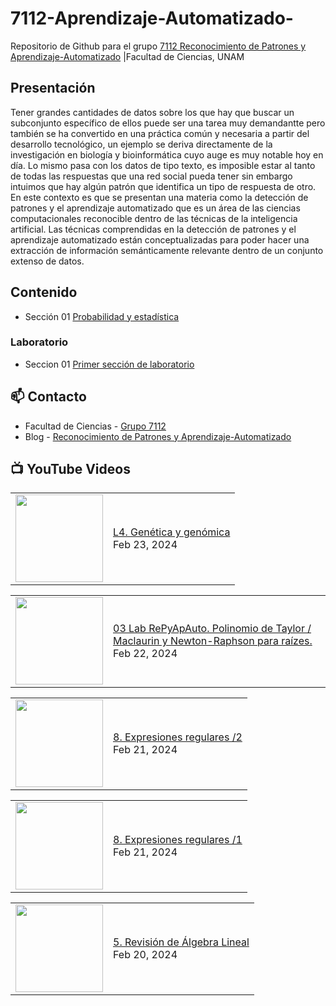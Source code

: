 # 7112-Aprendizaje-Automatizado-
Repositorio de Github para el grupo   [7112 Reconocimiento de Patrones y Aprendizaje-Automatizado](https://www.fciencias.unam.mx/docencia/horarios/presentacion/347481) |Facultad de Ciencias, UNAM

## Presentación
Tener grandes cantidades de datos sobre los que hay que buscar un subconjunto específico de ellos puede ser una tarea muy demandantte pero también se ha convertido en una práctica común y necesaria a partir del desarrollo tecnológico, un ejemplo se deriva directamente de la investigación en biología y bioinformática cuyo auge es muy notable hoy en día. Lo mismo pasa con los datos de tipo texto, es imposible estar al tanto de todas las respuestas que una red social pueda tener sin embargo intuimos que hay algún patrón que identifica un tipo de respuesta de otro. En este contexto es que se presentan una materia como la detección de patrones y el aprendizaje automatizado que es un área de las ciencias computacionales reconocible dentro de las técnicas de la inteligencia artificial. Las técnicas comprendidas en la detección de patrones y el aprendizaje automatizado están conceptualizadas para poder hacer una extracción de información semánticamente relevante dentro de un conjunto extenso de datos.

## Contenido
- Sección 01  [Probabilidad y estadística](https://github.com/7122-Aprendizaje-Automatizado/7112-Aprendizaje-Automatizado-/tree/main/Secci%C3%B3n%2001%20Probabilidad%20y%20Estadistica)

### Laboratorio
- Seccion 01  [Primer sección de laboratorio](https://github.com/7122-Aprendizaje-Automatizado/7112-Aprendizaje-Automatizado-/tree/main/Secci%C3%B3n01-Laboratorio)


## 📫 Contacto
- Facultad de Ciencias - [Grupo 7112](https://www.fciencias.unam.mx/docencia/horarios/presentacion/347481)
- Blog - [Reconocimiento de Patrones y Aprendizaje-Automatizado](https://sites.google.com/view/patronesciencias/inicio)

##  📺 	YouTube Videos
<!-- BLOG-POST-LIST:START --><table><tr><td><a href="https://www.youtube.com/watch?v=sywEfvHAgpU"><img width="140px" src="https://i.ytimg.com/vi/sywEfvHAgpU/mqdefault.jpg"></a></td>
<td><a href="https://www.youtube.com/watch?v=sywEfvHAgpU">L4. Genética y genómica</a><br/>Feb 23, 2024</td></tr></table>
<table><tr><td><a href="https://www.youtube.com/watch?v=TvNSp7c72IY"><img width="140px" src="https://i.ytimg.com/vi/TvNSp7c72IY/mqdefault.jpg"></a></td>
<td><a href="https://www.youtube.com/watch?v=TvNSp7c72IY">03 Lab RePyApAuto. Polinomio de Taylor / Maclaurin y Newton-Raphson para raízes.</a><br/>Feb 22, 2024</td></tr></table>
<table><tr><td><a href="https://www.youtube.com/watch?v=_oUrq3J7h2Y"><img width="140px" src="https://i.ytimg.com/vi/_oUrq3J7h2Y/mqdefault.jpg"></a></td>
<td><a href="https://www.youtube.com/watch?v=_oUrq3J7h2Y">8. Expresiones regulares /2</a><br/>Feb 21, 2024</td></tr></table>
<table><tr><td><a href="https://www.youtube.com/watch?v=XFLKcgv97fo"><img width="140px" src="https://i.ytimg.com/vi/XFLKcgv97fo/mqdefault.jpg"></a></td>
<td><a href="https://www.youtube.com/watch?v=XFLKcgv97fo">8. Expresiones regulares /1</a><br/>Feb 21, 2024</td></tr></table>
<table><tr><td><a href="https://www.youtube.com/watch?v=68r9j88IgGQ"><img width="140px" src="https://i.ytimg.com/vi/68r9j88IgGQ/mqdefault.jpg"></a></td>
<td><a href="https://www.youtube.com/watch?v=68r9j88IgGQ">5. Revisión de Álgebra Lineal</a><br/>Feb 20, 2024</td></tr></table>
<!-- BLOG-POST-LIST:END -->
